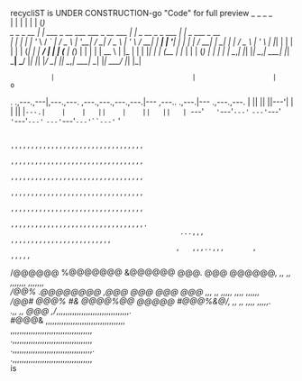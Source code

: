 recycliST is UNDER CONSTRUCTION-go "Code" for full preview
                      _                                                _                           _     _                 
                     | |                                              | |                         | |   (_)                
  _   _   _ __     __| |   ___   _ __      ___    ___    _ __    ___  | |_   _ __   _   _    ___  | |_   _    ___    _ __  
 | | | | | '_ \   / _` |  / _ \ | '__|    / __|  / _ \  | '_ \  / __| | __| | '__| | | | |  / __| | __| | |  / _ \  | '_ \ 
 | |_| | | | | | | (_| | |  __/ | |      | (__  | (_) | | | | | \__ \ | |_  | |    | |_| | | (__  | |_  | | | (_) | | | | |
  \__,_| |_| |_|  \__,_|  \___| |_|       \___|  \___/  |_| |_| |___/  \__| |_|     \__,_|  \___|  \__| |_|  \___/  |_| |_|     


  
                                                                                     
              |                                  |                   |    o          
.   .,---.,---|,---.,---.    ,---.,---.,---.,---.|--- ,---..   .,---.|--- .,---.,---.
|   ||   ||   ||---'|        |    |   ||   |`---.|    |    |   ||    |    ||   ||   |
`---'`   '`---'`---'`        `---'`---'`   '`---'`---'`    `---'`---'`---'``---'`   '
                                                                                     

                                               
                                               ,,,,,,,,,,,,,,,,,,,,,,,,,,,,,,,,,
                                               ,,,,,,,,,,,,,,,,,,,,,,,,,,,,,,,,,
                                               ,,,,,,,,,,,,,,,,,,,,,,,,,,,,,,,,,
                                               ,,,,,,,,,,,,,,,,,,,,,,,,,,,,,,,,,
                                               ,,,,,,,,,,,,,,,,,,,,,,,,,,,,,,,,,
                                              ,,,,,,,,,,,,,,,,,,,,,,,,,,,,,,,,,.
                                              ...,,,  ,,,,,,,,,,,,,,,,,,,,,,,,, 
                                             ,   ,,,..,,,       ,         ,,,,, 
 /@@@@@@ %@@@@@@@  &@@@@@@ @@@.  @@@  @@@@@@*,   ,,   ,,     ,,,,,,,   ,,,,,,,  
 /@@%   .@@@@@@@@ ,@@@      @@@ @@@  @@@   ,,,   ,,   ,,,,,     ,,,,   ,,,,,,   
 /@@#    @@@%  #&  @@@@%@@   @@@@@   #@@@%&@/,   ,,   ,,        ,,,,   ,,,,,.   
            .,,       ,,      @@@       ,/*,,,,,,,,,,,,,,,,,,,,,,,,,,,,,,,,.    
                           #@@@&       ,,,,,,,,,,,,,,,,,,,,,,,,,,,,,,,,,,,      
                                     ,,,,,,,,,,,,,,,,,,,,,,,,,,,,,,,,,,,,       
                                   .,,,,,,,,,,,,,,,,,,,,,,,,,,,,,,,,,,,         
                                 .,,,,,,,,,,,,,,,,,,,,,,,,,,,,,,,,,,,.          
                               .,,,,,,,,,,,,,,,,,,,,,,,,,,,,,,,,,,,             
is
                                                                                          

